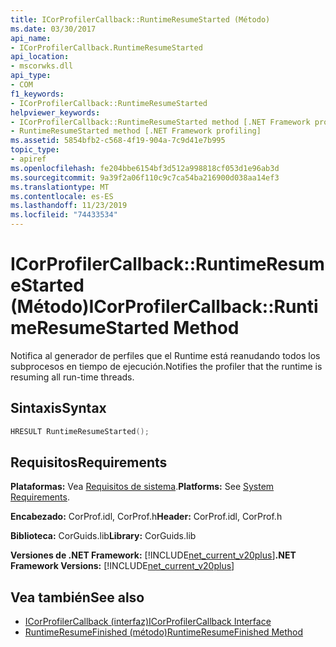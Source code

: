 ```yaml
---
title: ICorProfilerCallback::RuntimeResumeStarted (Método)
ms.date: 03/30/2017
api_name:
- ICorProfilerCallback.RuntimeResumeStarted
api_location:
- mscorwks.dll
api_type:
- COM
f1_keywords:
- ICorProfilerCallback::RuntimeResumeStarted
helpviewer_keywords:
- ICorProfilerCallback::RuntimeResumeStarted method [.NET Framework profiling]
- RuntimeResumeStarted method [.NET Framework profiling]
ms.assetid: 5854bfb2-c568-4f19-904a-7c9d41e7b995
topic_type:
- apiref
ms.openlocfilehash: fe204bbe6154bf3d512a998818cf053d1e96ab3d
ms.sourcegitcommit: 9a39f2a06f110c9c7ca54ba216900d038aa14ef3
ms.translationtype: MT
ms.contentlocale: es-ES
ms.lasthandoff: 11/23/2019
ms.locfileid: "74433534"
---
```

# <a name="icorprofilercallbackruntimeresumestarted-method"></a><span data-ttu-id="3f5cd-102">ICorProfilerCallback::RuntimeResumeStarted (Método)</span><span class="sxs-lookup"><span data-stu-id="3f5cd-102">ICorProfilerCallback::RuntimeResumeStarted Method</span></span>
<span data-ttu-id="3f5cd-103">Notifica al generador de perfiles que el Runtime está reanudando todos los subprocesos en tiempo de ejecución.</span><span class="sxs-lookup"><span data-stu-id="3f5cd-103">Notifies the profiler that the runtime is resuming all run-time threads.</span></span>  
  
## <a name="syntax"></a><span data-ttu-id="3f5cd-104">Sintaxis</span><span class="sxs-lookup"><span data-stu-id="3f5cd-104">Syntax</span></span>  
  
```cpp  
HRESULT RuntimeResumeStarted();  
```  
  
## <a name="requirements"></a><span data-ttu-id="3f5cd-105">Requisitos</span><span class="sxs-lookup"><span data-stu-id="3f5cd-105">Requirements</span></span>  
 <span data-ttu-id="3f5cd-106">**Plataformas:** Vea [Requisitos de sistema](../../../../docs/framework/get-started/system-requirements.md).</span><span class="sxs-lookup"><span data-stu-id="3f5cd-106">**Platforms:** See [System Requirements](../../../../docs/framework/get-started/system-requirements.md).</span></span>  
  
 <span data-ttu-id="3f5cd-107">**Encabezado:** CorProf.idl, CorProf.h</span><span class="sxs-lookup"><span data-stu-id="3f5cd-107">**Header:** CorProf.idl, CorProf.h</span></span>  
  
 <span data-ttu-id="3f5cd-108">**Biblioteca:** CorGuids.lib</span><span class="sxs-lookup"><span data-stu-id="3f5cd-108">**Library:** CorGuids.lib</span></span>  
  
 <span data-ttu-id="3f5cd-109">**Versiones de .NET Framework:** [!INCLUDE[net_current_v20plus](../../../../includes/net-current-v20plus-md.md)]</span><span class="sxs-lookup"><span data-stu-id="3f5cd-109">**.NET Framework Versions:** [!INCLUDE[net_current_v20plus](../../../../includes/net-current-v20plus-md.md)]</span></span>  
  
## <a name="see-also"></a><span data-ttu-id="3f5cd-110">Vea también</span><span class="sxs-lookup"><span data-stu-id="3f5cd-110">See also</span></span>

- [<span data-ttu-id="3f5cd-111">ICorProfilerCallback (interfaz)</span><span class="sxs-lookup"><span data-stu-id="3f5cd-111">ICorProfilerCallback Interface</span></span>](../../../../docs/framework/unmanaged-api/profiling/icorprofilercallback-interface.md)
- [<span data-ttu-id="3f5cd-112">RuntimeResumeFinished (método)</span><span class="sxs-lookup"><span data-stu-id="3f5cd-112">RuntimeResumeFinished Method</span></span>](../../../../docs/framework/unmanaged-api/profiling/icorprofilercallback-runtimeresumefinished-method.md)
